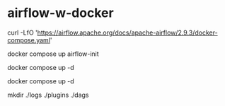 # airflow-w-docker

curl -LfO 'https://airflow.apache.org/docs/apache-airflow/2.9.3/docker-compose.yaml'

docker compose up airflow-init

docker compose up -d

docker compose up -d

mkdir ./logs ./plugins ./dags